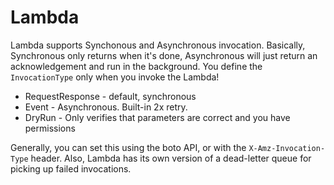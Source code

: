 # Lambda

Lambda supports Synchonous and Asynchronous invocation. Basically, Synchronous only returns when it's done, Asynchronous will just return an acknowledgement and run in the background. You define the `InvocationType` only when you invoke the Lambda!

- RequestResponse - default, synchronous
- Event - Asynchronous. Built-in 2x retry.
- DryRun - Only verifies that parameters are correct and you have permissions

Generally, you can set this using the boto API, or with the `X-Amz-Invocation-Type` header.
Also, Lambda has its own version of a dead-letter queue for picking up failed invocations.